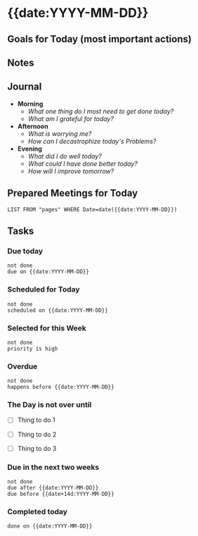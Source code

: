 # {{date:YYYY-MM-DD}}

## Goals for Today (most important actions)

## Notes

## Journal
- **Morning**
	- _What one thing do I most need to get done today?_
	-  _What am I grateful for today?_
- **Afternoon**
	- _What is worrying me?_
	- _How can I decastrophize today's Problems?_
- **Evening**
	- _What did I do well today?_
	- _What could I have done better today?_
	- _How will I improve tomorrow?_

## Prepared Meetings for Today

```dataview
LIST FROM "pages" WHERE Date=date({{date:YYYY-MM-DD}})
```


## Tasks
### Due today
```tasks
not done
due on {{date:YYYY-MM-DD}}
```

### Scheduled for Today
```tasks
not done
scheduled on {{date:YYYY-MM-DD}}
```

### Selected for this Week
```tasks
not done
priority is high
```

### Overdue
```tasks
not done
happens before {{date:YYYY-MM-DD}}
```

### The Day is not over until
- [ ] Thing to do 1
- [ ] Thing to do 2
- [ ] Thing to do 3


### Due in the next two weeks
```tasks
not done
due after {{date:YYYY-MM-DD}}
due before {{date+14d:YYYY-MM-DD}}
```


### Completed today
```tasks
done on {{date:YYYY-MM-DD}}
```